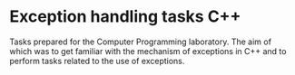 # Exception handling tasks C++
Tasks prepared for the Computer Programming laboratory. 
The aim of which was to get familiar with the mechanism of exceptions in C++ and to perform tasks related to the use of exceptions.
